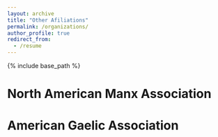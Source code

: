 ```yaml
---
layout: archive
title: "Other Afiliations"
permalink: /organizations/
author_profile: true
redirect_from:
  - /resume
---
```


{% include base_path %}

North American Manx Association
======

American Gaelic Association
======

